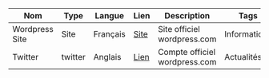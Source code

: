 | Nom            | Type    | Langue   | Lien                                  | Description                   | Tags         | Note |
| -------------- | ------- | -------- | ------------------------------------- | ----------------------------- | ------------ | ---- |
| Wordpress Site | Site    | Français | [Site](https://wordpress.com/fr/)     | Site officiel wordpress.com   | Informations | 5    |
| Twitter        | twitter | Anglais  | [Lien](https://twitter.com/WordPress) | Compte officiel wordpress.com | Actualités   | 5    |
